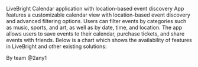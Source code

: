 LiveBright
Calendar application with location-based event discovery App features a customizable calendar view with location-based event discovery and advanced filtering options. Users can filter events by categories such as music, sports, and art, as well as by date, time, and location. The app allows users to save events to their calendar, purchase tickets, and share events with friends. Below is a chart which shows the availability of features in LiveBright and other existing solutions:

By team @2any1